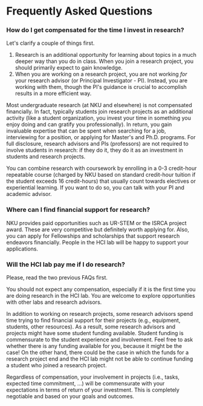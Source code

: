 # Frequently Asked Questions


### How do I get compensated for the time I invest in research?
Let's clarify a couple of things first.
1. Research is an additional opportunity for learning about topics in a much deeper way than you do in class. When you join a research project, you should primarily expect to gain knowledge.
2. When you are working on a research project, you are not working *for* your research advisor (or Principal Investigator - PI). Instead, you are working with them, though the PI's guidance is crucial to accomplish results in a more efficient way.


Most undergraduate research (at NKU and elsewhere) is not compensated financially. In fact, typically students join research projects as an additional activity (like a student organization, you invest your time in something you enjoy doing and can gratify you professionally). In return, you gain invaluable expertise that can be spent when searching for a job, interviewing for a position, or applying for Master's and Ph.D. programs. For full disclosure, research advisors and PIs (professors) are not required to involve students in research: if they do it, they do it as an investment in students and research projects.

You can combine research with coursework by enrolling in a 0-3 credit-hour repeatable course (charged by NKU based on standard credit-hour tuition if the student exceeds 16 credit-hours) that usually count towards electives or experiential learning. If you want to do so, you can talk with your PI and academic advisor.

### Where can I find financial support for research?
NKU provides paid opportunities such as UR-STEM or the ISRCA project award. These are very competitive but definitely worth applying for. Also, you can apply for Fellowships and scholarships that support research endeavors financially. People in the HCI lab will be happy to support your applications. 

### Will the HCI lab pay me if I do research?
Please, read the two previous FAQs first.

You should not expect any compensation, especially if it is the first time you are doing research in the HCI lab. You are welcome to explore opportunities with other labs and research advisors.

In addition to working on research projects, some research advisors spend time trying to find financial support for their projects (e.g., equipment, students, other resources). As a result, some research  advisors and projects might have some student funding available. Student funding is commensurate to the student experience and involvement. Feel free to ask whether there is any funding available for you, because it might be the case! On the other hand, there could be the case in which the funds for a research project end and the HCI lab might not be able to continue funding a student who joined a research project.

Regardless of compensation, your involvement in projects (i.e., tasks, expected time commitment, ...) will be commensurate with your expectations in terms of return of your investment. This is completely negotiable and based on your goals and outcomes.